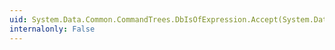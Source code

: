 ```yaml
---
uid: System.Data.Common.CommandTrees.DbIsOfExpression.Accept(System.Data.Common.CommandTrees.DbExpressionVisitor)
internalonly: False
---
```

